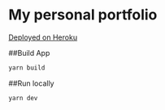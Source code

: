 # My personal portfolio

[Deployed on Heroku](https://bojo-portfolio.herokuapp.com/)

##Build App

```bash
yarn build
```

##Run locally

```bash
yarn dev
```
